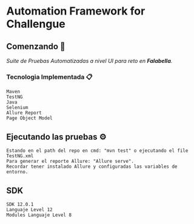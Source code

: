 # Automation Framework for Challengue
## Comenzando 🚀

_Suite de Pruebas Automatizadas a nivel UI para reto en **Falabella**._

### Tecnologia Implementada 📋

```
Maven
TestNG
Java
Selenium
Allure Report
Page Object Model
```
## Ejecutando las pruebas ⚙️

```
Estando en el path del repo en cmd: "mvn test" o ejecutando el file TestNG.xml
Para generar el reporte Allure: "Allure serve".
Recordar tener instalado Allure y configuradas las variables de entorno.
```

## SDK
```
SDK 12.0.1
Languaje Level 12
Modules Languaje Level 8
```
